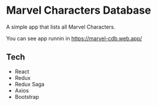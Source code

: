 # Marvel Characters Database

A simple app that lists all Marvel Characters.

You can see app runnin in https://marvel-cdb.web.app/

## Tech
- React
- Redux
- Redux Saga
- Axios
- Bootstrap
